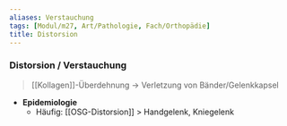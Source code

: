 ```yaml
---
aliases: Verstauchung
tags: [Modul/m27, Art/Pathologie, Fach/Orthopädie]
title: Distorsion
---
```

### Distorsion / Verstauchung
> [[Kollagen]]-Überdehnung → Verletzung von Bänder/Gelenkkapsel
- **Epidemiologie**
	- Häufig: [[OSG-Distorsion]] > Handgelenk, Kniegelenk
